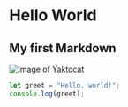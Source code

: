 # Hello World
## My first Markdown

![Image of Yaktocat](https://octodex.github.com/images/yaktocat.png)

```javascript
let greet = "Hello, world!";
console.log(greet);
```
